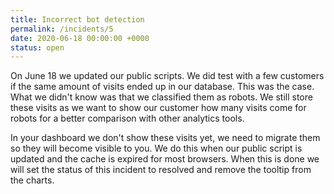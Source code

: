 ```yaml
---
title: Incorrect bot detection
permalink: /incidents/5
date: 2020-06-18 00:00:00 +0000
status: open
---
```


On June 18 we updated our public scripts. We did test with a few customers if the same amount of visits ended up in our database. This was the case. What we didn't know was that we classified them as robots. We still store these visits as we want to show our customer how many visits come for robots for a better comparison with other analytics tools.

In your dashboard we don't show these visits yet, we need to migrate them so they will become visible to you. We do this when our public script is updated and the cache is expired for most browsers. When this is done we will set the status of this incident to resolved and remove the tooltip from the charts.
